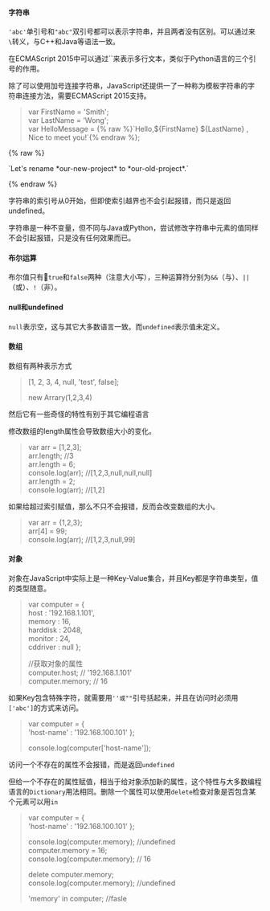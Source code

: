 #### 字符串

`'abc'`单引号和`"abc"`双引号都可以表示字符串，并且两者没有区别。可以通过来`\`转义，与C++和Java等语法一致。

在ECMAScript 2015中可以通过\`\`来表示多行文本，类似于Python语言的三个引号的作用。

除了可以使用加号连接字符串，JavaScript还提供一了一种称为模板字符串的字符串连接方法，需要ECMAScript 2015支持。

> var FirstName = 'Smith';  
> var LastName = 'Wong';  
> var HelloMessage = {% raw %}\`Hello,${FirstName} ${LastName} , Nice to meet you!\`{% endraw %};

{% raw %}

\`Let's rename \*our-new-project\* to \*our-old-project\*.\`

{% endraw %}

字符串的索引号从0开始，但即使索引越界也不会引起报错，而只是返回undefined。

字符串是一种不变量，但不同与Java或Python，尝试修改字符串中元素的值同样不会引起报错，只是没有任何效果而已。

#### 布尔运算

布尔值只有`true`和`false`两种（注意大小写），三种运算符分别为`&&`（与）、`||`（或）、`!`（非）。

#### null和undefined

`null`表示空，这与其它大多数语言一致。而`undefined`表示值未定义。

#### 数组

数组有两种表示方式

> \[1, 2, 3, 4, null, 'test', false\];
>
> new Arrary\(1,2,3,4\)

然后它有一些奇怪的特性有别于其它编程语言

修改数组的length属性会导致数组大小的变化。

> var arr = \[1,2,3\];  
> arr.length;    //3  
> arr.length = 6;  
> console.log\(arr\);               //\[1,2,3,null,null,null\]  
> arr.length = 2;  
> console.log\(arr\);              //\[1,2\]

如果给超过索引赋值，那么不只不会报错，反而会改变数组的大小。

> var arr = {1,2,3};  
> arr\[4\] = 99;  
> console.log\(arr\);       //\[1,2,3,null,99\]

#### 对象

对象在JavaScript中实际上是一种Key-Value集合，并且Key都是字符串类型，值的类型随意。

> var computer = {  
>     host : '192.168.1.101',  
>     memory : 16,  
>     harddisk : 2048,  
>     monitor : 24,  
>     cddriver : null };
>
> //获取对象的属性  
> computer.host; // '192.168.1.101'  
> computer.memory; // 16

如果Key包含特殊字符，就需要用`''或""`引号括起来，并且在访问时必须用`['abc']`的方式来访问。

> var computer = {  
>     'host-name' : '192.168.100.101' };
>
> console.log\(computer\['host-name'\]\);

访问一个不存在的属性不会报错，而是返回`undefined`

但给一个不存在的属性赋值，相当于给对象添加新的属性，这个特性与大多数编程语言的`Dictionary`用法相同。删除一个属性可以使用`delete`检查对象是否包含某个元素可以用`in`

> var computer = {  
>     'host-name' : '192.168.100.101' };
>
> console.log\(computer.memory\);     //undefined  
> computer.memory = 16;  
> console.log\(computer.memory\);    // 16
>
> delete computer.memory;  
> console.log\(computer.memory\);     //undefined
>
> 'memory' in computer;                     //fasle



